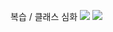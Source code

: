 복습 / 클래스 심화
<img src="https://img.shields.io/badge/Firebase-FFCA28?style=flat-square&logo=firebase&logoColor=white"/>
 <a href="링크"><img src="https://www.youtube.com/watch?v=_P-3WRYy3Ys"/></a>
